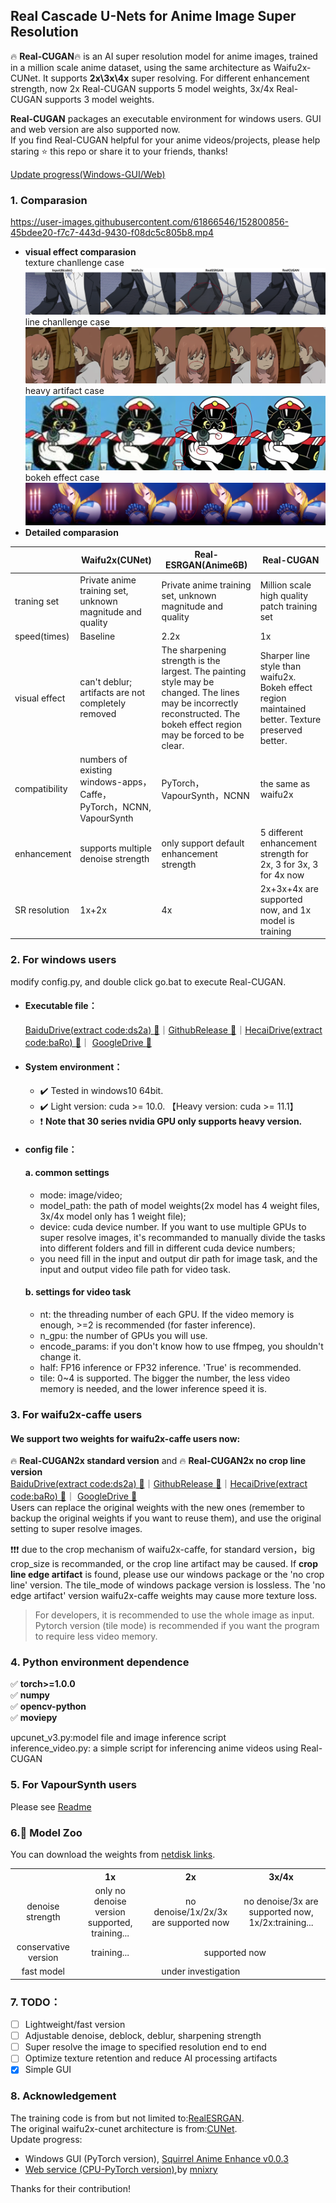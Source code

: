 Real Cascade U-Nets for Anime Image Super Resolution
-------------------------------------------

:fire: **Real-CUGAN**:fire: is an AI super resolution model for anime images, trained in a million scale anime dataset, using the same architecture as Waifu2x-CUNet. It supports **2x\3x\4x** super resolving. For different enhancement strength, now 2x Real-CUGAN supports 5 model weights, 3x/4x Real-CUGAN supports 3 model weights.

**Real-CUGAN** packages an executable environment for windows users. GUI and web version are also supported now.<br>
If you find Real-CUGAN helpful for your anime videos/projects, please help staring :star: this repo or share it to your friends, thanks! <br>

[Update progress(Windows-GUI/Web)](https://github.com/bilibili/ailab/tree/main/Real-CUGAN/README_EN.md#Acknowledgement)


### 1. Comparasion


https://user-images.githubusercontent.com/61866546/152800856-45bdee20-f7c7-443d-9430-f08dc5c805b8.mp4


- **visual effect comparasion**
  <br>
  texture chanllenge case
  ![compare1](demos/title-compare1.png)
  line chanllenge case
  ![compare2](demos/compare2.png)
  heavy artifact case
  ![compare3](demos/compare3.png)
  bokeh effect case
  ![compare4](demos/compare4.png)
- **Detailed comparasion**

|                | Waifu2x(CUNet)                                               | Real-ESRGAN(Anime6B)                                         | Real-CUGAN                                                   |
| -------------- | ------------------------------------------------------------ | ------------------------------------------------------------ | ------------------------------------------------------------ |
| traning set         | Private anime training set, unknown magnitude and quality                             | Private anime training set, unknown magnitude and quality                             | Million scale high quality patch training set                                |
| speed(times)    | Baseline                                                     | 2.2x                                                         | 1x                                                           |
| visual effect | can't deblur; artifacts are not completely removed                               | The sharpening strength is the largest. The painting style may be changed. The lines may be incorrectly reconstructed. The bokeh effect region may be forced to be clear.                  | Sharper line style than waifu2x. Bokeh effect region maintained better. Texture preserved better.
| compatibility         | numbers of existing windows-apps，<br />Caffe，PyTorch，NCNN, VapourSynth | PyTorch，VapourSynth，NCNN                       | the same as waifu2x             |
| enhancement        | supports multiple denoise strength                                           |                only support default enhancement strength                            | 5 different enhancement strength for 2x, 3 for 3x, 3 for 4x now |
| SR resolution           | 1x+2x                                               | 4x                                                    | 2x+3x+4x are supported now, and 1x model is training             |

### 2. For windows users
modify config.py, and double click go.bat to execute Real-CUGAN.
- #### Executable file：
    [BaiduDrive(extract code:ds2a) :link:](https://pan.baidu.com/s/10NbgnusDucllKiE0sgBWvQ)｜[GithubRelease :link:](https://github.com/bilibili/ailab/releases/tag/Real-CUGAN)｜[HecaiDrive(extract code:baRo) :link:](https://caiyun.139.com/m/i?015CHHkvdreCX)｜ [GoogleDrive :link:](https://drive.google.com/drive/folders/1UFgpV14uEAcgYvVw0fJuajzy1k7JIz6H)
- #### System environment：
    - :heavy_check_mark: Tested in windows10 64bit.
    - :heavy_check_mark: Light version: cuda >= 10.0. 【Heavy version: cuda >= 11.1】
    - :heavy_exclamation_mark: **Note that 30 series nvidia GPU only supports heavy version.**

- #### config file：
  #### a. common settings
    - mode: image/video;
    - model_path: the path of model weights(2x model has 4 weight files, 3x/4x model only has 1 weight file);
    - device: cuda device number. If you want to use multiple GPUs to super resolve images, it's recommanded to manually divide the tasks into different folders and fill in different cuda device numbers;
    - you need fill in the input and output dir path for image task, and the input and output video file path for video task.

  #### b. settings for video task
    - nt: the threading number of each GPU. If the video memory is enough, >=2 is recommended (for faster inference).
    - n_gpu: the number of GPUs you will use.
    - encode_params: if you don't know how to use ffmpeg, you shouldn't change it.
    - half: FP16 inference or FP32 inference. 'True' is recommended.
    - tile: 0~4 is supported. The bigger the number, the less video memory is needed, and the lower inference speed it is.

### 3. For waifu2x-caffe users

#### We support two weights for waifu2x-caffe users now:
:fire: **Real-CUGAN2x standard version** and :fire: **Real-CUGAN2x no crop line version**
<br>
    [BaiduDrive(extract code:ds2a) :link:](https://pan.baidu.com/s/10NbgnusDucllKiE0sgBWvQ)｜[GithubRelease :link:](https://github.com/bilibili/ailab/releases/tag/Real-CUGAN)｜[HecaiDrive(extract code:baRo) :link:](https://caiyun.139.com/m/i?015CHHkvdreCX)｜ [GoogleDrive :link:](https://drive.google.com/drive/folders/1UFgpV14uEAcgYvVw0fJuajzy1k7JIz6H)
    <br>
    Users can replace the original weights with the new ones (remember to backup the original weights if you want to reuse them), and use the original setting to super resolve images.<br>

:heavy_exclamation_mark::heavy_exclamation_mark::heavy_exclamation_mark: due to the crop mechanism of waifu2x-caffe, for standard version，big crop_size is recommanded, or the crop line artifact may be caused. If **crop line edge artifact** is found, please use our windows package or the 'no crop line' version. The tile_mode of windows package version is lossless. The 'no edge artifact' version waifu2x-caffe weights may cause more texture loss.

>For developers, it is recommended to use the whole image as input. Pytorch version (tile mode) is recommended if you want the program to require less video memory.


### 4. Python environment dependence
:white_check_mark:  **torch>=1.0.0**      <br>
:white_check_mark:  **numpy**             <br>
:white_check_mark:  **opencv-python**     <br>
:white_check_mark:  **moviepy**           <br>

upcunet_v3.py:model file and image inference script <br>
inference_video.py: a simple script for inferencing anime videos using Real-CUGAN

### 5. For VapourSynth users

Please see [Readme](VapourSynth/README_EN.md)

### 6.:european_castle: Model Zoo

You can download the weights from [netdisk links](README_EN.md#2-for-windows-users).

<table>
	<tr>
	    <th align="center"></th>
        <th align="center">1x</th>
	    <th align="center">2x</th>
	    <th align="center">3x/4x</th>  
	</tr >
	<tr>
	    <td align="center" >denoise strength</td>
	    <td align="center">only no denoise version supported, training...</td>
	    <td align="center">no denoise/1x/2x/3x are supported now</td>
        <td align="center">no denoise/3x are supported now, 1x/2x:training...</td>
	</tr>
	<tr>
	    <td  align="center">conservative version</td>
	    <td  align="center">training...</td>
	    <td  colspan="2" align="center">supported now</td>
	</tr>
	<tr>
        <td  align="center">fast model</td>
	    <td  colspan="3" align="center">under investigation</td>
	</tr>
</table>


### 7. TODO：
- [ ]  Lightweight/fast version
- [ ]  Adjustable denoise, deblock, deblur, sharpening strength
- [ ]  Super resolve the image to specified resolution end to end
- [ ]  Optimize texture retention and reduce AI processing artifacts
- [x]  Simple GUI

### 8. Acknowledgement
The training code is from but not limited to:[RealESRGAN](https://github.com/xinntao/Real-ESRGAN/blob/master/Training.md).<br>
The original waifu2x-cunet architecture is from:[CUNet](https://github.com/nagadomi/nunif/blob/master/nunif/models/waifu2x/cunet.py).<br>
Update progress:
- Windows GUI (PyTorch version), [Squirrel Anime Enhance v0.0.3](https://github.com/Justin62628/Squirrel-RIFE/releases/tag/v0.0.3)<br>
- [Web service (CPU-PyTorch version)](https://huggingface.co/spaces/mayhug/Real-CUGAN),by [mnixry](https://github.com/mnixry)

Thanks for their contribution!
